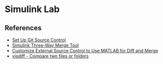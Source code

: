 # Simulink Lab

## References

- [Set Up Git Source Control](https://www.mathworks.com/help/releases/R2024b/simulink/ug/set-up-git-source-control.html)
- [Simulink Three-Way Merge Tool](https://www.mathworks.com/help/simulink/slref/simulinkthreewaymergetool.html)
- [Customize External Source Control to Use MATLAB for Diff and Merge](https://www.mathworks.com/help/releases/R2024b/simulink/ug/customize-external-source-control-to-use-matlab-for-comparison-and-merge.html)
- [visdiff - Compare two files or folders](https://www.mathworks.com/help/releases/R2024b/matlab/ref/visdiff.html)
